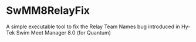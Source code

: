 # SwMM8RelayFix
A simple executable tool to fix the Relay Team Names bug introduced in Hy-Tek Swim Meet Manager 8.0 (for Quantum)
